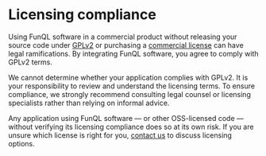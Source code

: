 # Licensing compliance

Using FunQL software in a commercial product without releasing your source code under [GPLv2](
https://github.com/funql/funql-playground-api/blob/main/LICENSE-GPL) or purchasing a [commercial license](
https://funql.io/code/licensing/) can have legal ramifications. By integrating FunQL software, you agree to comply with
GPLv2 terms.

We cannot determine whether your application complies with GPLv2. It is your responsibility to review and understand the
licensing terms. To ensure compliance, we strongly recommend consulting legal counsel or licensing specialists rather
than relying on informal advice.

Any application using FunQL software — or other OSS-licensed code — without verifying its licensing compliance does so
at its own risk. If you are unsure which license is right for you, [contact us](mailto:support@funql.io) to discuss
licensing options.